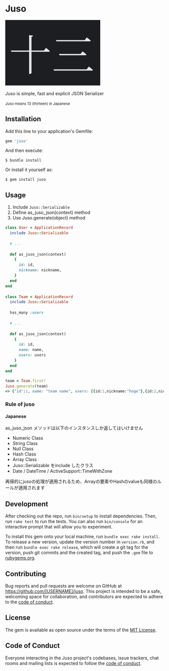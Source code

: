 # Juso

<p align="center" style="max-width: 60%;">
  <img style="" src="misc/juso.png" alt="juso"/>
</p>

Juso is simple, fast and explicit JSON Serializer

<small>Juso means 13 (thirteen) in Japanese</small>

## Installation

Add this line to your application's Gemfile:

```ruby
gem 'juso'
```

And then execute:

    $ bundle install

Or install it yourself as:

    $ gem install juso

## Usage

1. Include `Juso::Serializable`
2. Define as_juso_json(context) method
3. Use Juso.generate(object) method

```ruby
class User < ApplicationRecord
  include Juso::Serializable

  # ...

  def as_juso_json(context)
    {
      id: id,
      nickname: nickname,
    }
  end
end

class Team < ApplicationRecord
  include Juso::Serializable

  has_many :users

  # ...

  def as_juso_json(context)
    {
      id: id,
      name: name,
      users: users
    }
  end
end
```

```ruby
team = Team.first!
Juso.generate(team)
=> {"id":1, name: "team name", users: [{id:1,nickname:"hoge"},{id:2,nickname:"piyo"}]}
```

### Rule of juso

#### Japanese

as_juso_json メソッドは以下のインスタンスしか返してはいけません

- Numeric Class
- String Class
- Null Class
- Hash Class
- Array Class
- Juso::Serializable をinclude したクラス
- Date / DateTime / ActiveSupport::TimeWithZone

再帰的にjusoの処理が適用されるため、Arrayの要素やHashのvalueも同様のルールが適用されます

## Development

After checking out the repo, run `bin/setup` to install dependencies. Then, run `rake test` to run the tests. You can also run `bin/console` for an interactive prompt that will allow you to experiment.

To install this gem onto your local machine, run `bundle exec rake install`. To release a new version, update the version number in `version.rb`, and then run `bundle exec rake release`, which will create a git tag for the version, push git commits and the created tag, and push the `.gem` file to [rubygems.org](https://rubygems.org).

## Contributing

Bug reports and pull requests are welcome on GitHub at https://github.com/[USERNAME]/juso. This project is intended to be a safe, welcoming space for collaboration, and contributors are expected to adhere to the [code of conduct](https://github.com/[USERNAME]/juso/blob/main/CODE_OF_CONDUCT.md).

## License

The gem is available as open source under the terms of the [MIT License](https://opensource.org/licenses/MIT).

## Code of Conduct

Everyone interacting in the Juso project's codebases, issue trackers, chat rooms and mailing lists is expected to follow the [code of conduct](https://github.com/[USERNAME]/juso/blob/main/CODE_OF_CONDUCT.md).
